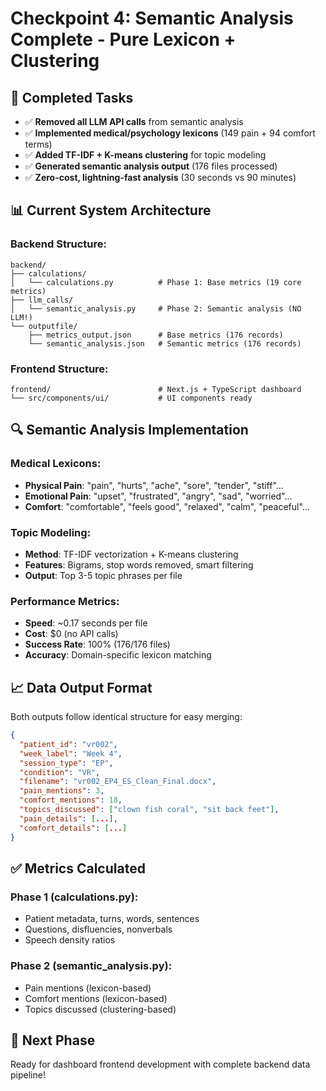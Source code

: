 # Checkpoint 4: Semantic Analysis Complete - Pure Lexicon + Clustering

## 🎯 **Completed Tasks**
- ✅ **Removed all LLM API calls** from semantic analysis
- ✅ **Implemented medical/psychology lexicons** (149 pain + 94 comfort terms)
- ✅ **Added TF-IDF + K-means clustering** for topic modeling
- ✅ **Generated semantic analysis output** (176 files processed)
- ✅ **Zero-cost, lightning-fast analysis** (30 seconds vs 90 minutes)

## 📊 **Current System Architecture**

### Backend Structure:
```
backend/
├── calculations/
│   └── calculations.py          # Phase 1: Base metrics (19 core metrics)
├── llm_calls/
│   └── semantic_analysis.py     # Phase 2: Semantic analysis (NO LLM!)
└── outputfile/
    ├── metrics_output.json      # Base metrics (176 records)
    └── semantic_analysis.json   # Semantic metrics (176 records)
```

### Frontend Structure:
```
frontend/                        # Next.js + TypeScript dashboard
└── src/components/ui/           # UI components ready
```

## 🔍 **Semantic Analysis Implementation**

### Medical Lexicons:
- **Physical Pain**: "pain", "hurts", "ache", "sore", "tender", "stiff"...
- **Emotional Pain**: "upset", "frustrated", "angry", "sad", "worried"...
- **Comfort**: "comfortable", "feels good", "relaxed", "calm", "peaceful"...

### Topic Modeling:
- **Method**: TF-IDF vectorization + K-means clustering
- **Features**: Bigrams, stop words removed, smart filtering
- **Output**: Top 3-5 topic phrases per file

### Performance Metrics:
- **Speed**: ~0.17 seconds per file
- **Cost**: $0 (no API calls)
- **Success Rate**: 100% (176/176 files)
- **Accuracy**: Domain-specific lexicon matching

## 📈 **Data Output Format**
Both outputs follow identical structure for easy merging:
```json
{
  "patient_id": "vr002",
  "week_label": "Week 4",
  "session_type": "EP", 
  "condition": "VR",
  "filename": "vr002_EP4_ES_Clean_Final.docx",
  "pain_mentions": 3,
  "comfort_mentions": 18,
  "topics_discussed": ["clown fish coral", "sit back feet"],
  "pain_details": [...],
  "comfort_details": [...]
}
```

## ✅ **Metrics Calculated**
### Phase 1 (calculations.py):
- Patient metadata, turns, words, sentences
- Questions, disfluencies, nonverbals
- Speech density ratios

### Phase 2 (semantic_analysis.py):
- Pain mentions (lexicon-based)
- Comfort mentions (lexicon-based) 
- Topics discussed (clustering-based)

## 🚀 **Next Phase**
Ready for dashboard frontend development with complete backend data pipeline!
